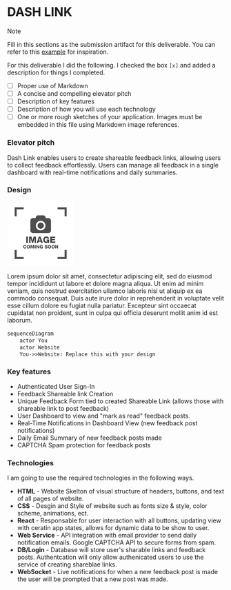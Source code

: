 # DASH LINK

> [!NOTE]
>  Fill in this sections as the submission artifact for this deliverable. You can refer to this [example](https://github.com/webprogramming260/startup-example/blob/main/README.md) for inspiration.

For this deliverable I did the following. I checked the box `[x]` and added a description for things I completed.

- [ ] Proper use of Markdown
- [ ] A concise and compelling elevator pitch
- [ ] Description of key features
- [ ] Description of how you will use each technology
- [ ] One or more rough sketches of your application. Images must be embedded in this file using Markdown image references.

### Elevator pitch

Dash Link enables users to create shareable feedback links, allowing users to collect feedback effortlessly.
Users can manage all feedback in a single dashboard with real-time notifications and daily summaries.

### Design

![Design image](placeholder.png)

Lorem ipsum dolor sit amet, consectetur adipiscing elit, sed do eiusmod tempor incididunt ut labore et dolore magna aliqua. Ut enim ad minim veniam, quis nostrud exercitation ullamco laboris nisi ut aliquip ex ea commodo consequat. Duis aute irure dolor in reprehenderit in voluptate velit esse cillum dolore eu fugiat nulla pariatur. Excepteur sint occaecat cupidatat non proident, sunt in culpa qui officia deserunt mollit anim id est laborum.

```mermaid
sequenceDiagram
    actor You
    actor Website
    You->>Website: Replace this with your design
```

### Key features

- Authenticated User Sign-In
- Feedback Shareable link Creation
- Unique Feedback Form tied to created Shareable Link (allows those with shareable link to post feedback)
- User Dashboard to view and "mark as read" feedback posts.
- Real-Time Notifications in Dashboard View (new feedback post notifications)
- Daily Email Summary of new feedback posts made
- CAPTCHA Spam protection for feedback posts

### Technologies

I am going to use the required technologies in the following ways.

- **HTML** - Website Skelton of visual structure of headers, buttons, and text of all pages of website.
- **CSS** - Desgin and Style of website such as fonts size & style, color scheme, animations, ect.
- **React** - Responsable for user interaction with all buttons, updating view with ceratin app states, allows for dynamic data to be show to user.
- **Web Service** - API integration with email provider to send daily notification emails. Google CAPTCHA API to secure forms from spam.
- **DB/Login** - Database will store user's sharable links and feedback posts. Authentcation will only allow authenicated users to use the service of creating shareblae links. 
- **WebSocket** - Live notifications for when a new feedback post is made the user will be prompted that a new post was made. 